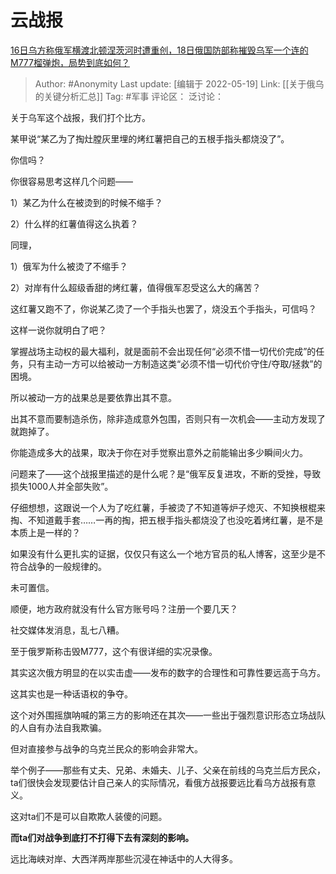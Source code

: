 # 云战报
[16日乌方称俄军横渡北顿涅茨河时遭重创，18日俄国防部称摧毁乌军一个连的M777榴弹炮，局势到底如何？](https://www.zhihu.com/question/533284426/answer/2492835153)

> Author: #Anonymity
> Last update: [编辑于 2022-05-19]
> Link: [[关于俄乌的关键分析汇总]]
> Tag: #军事
> 评论区：
> 泛讨论：

关于乌军这个战报，我们打个比方。

某甲说“某乙为了掏灶膛灰里埋的烤红薯把自己的五根手指头都烧没了”。

你信吗？

你很容易思考这样几个问题——

1）某乙为什么在被烫到的时候不缩手？

2）什么样的红薯值得这么执着？

同理，

1）俄军为什么被烫了不缩手？

2）对岸有什么超级香甜的烤红薯，值得俄军忍受这么大的痛苦？

这红薯又跑不了，你说某乙烫了一个手指头也罢了，烧没五个手指头，可信吗？

这样一说你就明白了吧？

掌握战场主动权的最大福利，就是面前不会出现任何“必须不惜一切代价完成”的任务，只有主动一方可以给被动一方制造这类“必须不惜一切代价守住/夺取/拯救”的困境。

所以被动一方的战果总是要依靠出其不意。

出其不意而要制造杀伤，除非造成意外包围，否则只有一次机会——主动方发现了就跑掉了。

你能造成多大的战果，取决于你在对手觉察出意外之前能输出多少瞬间火力。

问题来了——这个战报里描述的是什么呢？是“俄军反复进攻，不断的受挫，导致损失1000人并全部失败”。

仔细想想，这跟说一个人为了吃红薯，手被烫了不知道等炉子熄灭、不知换根棍来掏、不知道戴手套……一再的掏，把五根手指头都烧没了也没吃着烤红薯，是不是本质上是一样的？

如果没有什么更扎实的证据，仅仅只有这么一个地方官员的私人博客，这至少是不符合战争的一般规律的。

未可置信。

顺便，地方政府就没有什么官方账号吗？注册一个要几天？

社交媒体发消息，乱七八糟。

至于俄罗斯称击毁M777，这个有很详细的实况录像。

其实这次俄方明显的在以实击虚——发布的数字的合理性和可靠性要远高于乌方。

这其实也是一种话语权的争夺。

这个对外围摇旗呐喊的第三方的影响还在其次——一些出于强烈意识形态立场战队的人自有办法自我欺骗。

但对直接参与战争的乌克兰民众的影响会非常大。

举个例子——那些有丈夫、兄弟、未婚夫、儿子、父亲在前线的乌克兰后方民众，ta们很快会发现要估计自己亲人的实际情况，看俄方战报要远比看乌方战报有意义。

这对ta们不是可以自欺欺人装傻的问题。

**而ta们对战争到底打不打得下去有深刻的影响。**

远比海峡对岸、大西洋两岸那些沉浸在神话中的人大得多。
